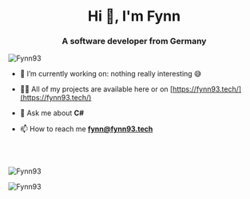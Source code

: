 <h1 align="center">Hi 👋, I'm Fynn</h1>
<h3 align="center">A software developer from Germany</h3>

<p align="left"> <img src="https://komarev.com/ghpvc/?username=Fynn93&label=Profile%20views&color=0e75b6&style=flat" alt="Fynn93" /> </p>

- 🔭 I’m currently working on: nothing really interesting 😅

- 👨‍💻 All of my projects are available here or on [https://fynn93.tech/](https://fynn93.tech/)

- 💬 Ask me about **C#**

- 📫 How to reach me **fynn@fynn93.tech**

<br><br>
<p style="width:100%"><img align="center" src="https://github-readme-stats.vercel.app/api?username=Fynn93&count_private=true&theme=github_dark&show_icons=true&border_color=4C8EDA&include_all_commits=true&border_radius=12" alt="Fynn93" /></p>
<p style="width:100%"><img align="left" src="https://github-readme-stats.vercel.app/api/top-langs/?username=Fynn93&theme=github_dark&layout=compact&border_color=4C8EDA&card_width=445&border_radius=12" alt="Fynn93" /></p>
